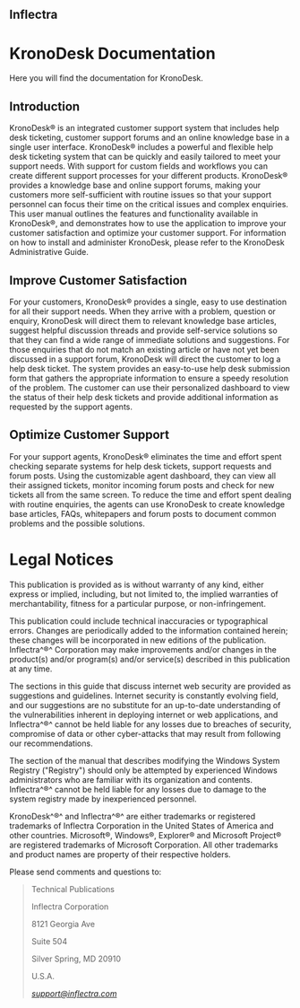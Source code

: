 ## Inflectra
# KronoDesk Documentation
Here you will find the documentation for KronoDesk.

##  Introduction
KronoDesk® is an integrated customer support system that includes help desk ticketing, customer support forums and an online knowledge base in a single user interface.
KronoDesk® includes a powerful and flexible help desk ticketing system that can be quickly and easily tailored to meet your support needs. With support for custom fields and workflows you can create different support processes for your different products.
KronoDesk® provides a knowledge base and online support forums, making your customers more self-sufficient with routine issues so that your support personnel can focus their time on the critical issues and complex enquiries.
This user manual outlines the features and functionality available in KronoDesk®, and demonstrates how to use the application to improve your customer satisfaction and optimize your customer support. For information on how to install and administer KronoDesk, please refer to the KronoDesk Administrative Guide. 

## Improve Customer Satisfaction
For your customers, KronoDesk® provides a single, easy to use destination for all their support needs. When they arrive with a problem, question or enquiry, KronoDesk will direct them to relevant knowledge base articles, suggest helpful discussion threads and provide self-service solutions so that they can find a wide range of immediate solutions and suggestions. 
For those enquiries that do not match an existing article or have not yet been discussed in a support forum, KronoDesk will direct the customer to log a help desk ticket.
The system provides an easy-to-use help desk submission form that gathers the appropriate information to ensure a speedy resolution of the problem. The customer can use their personalized dashboard to view the status of their help desk tickets and provide additional information as requested by the support agents.

## Optimize Customer Support
For your support agents, KronoDesk® eliminates the time and effort spent checking separate systems for help desk tickets, support requests and forum posts. Using the customizable agent dashboard, they can view all their assigned tickets, monitor incoming forum posts and check for new tickets all from the same screen. 
To reduce the time and effort spent dealing with routine enquiries, the agents can use KronoDesk to create knowledge base articles, FAQs, whitepapers and forum posts to document common problems and the possible solutions.

#  Legal Notices

This publication is provided as is without warranty of any kind, either
express or implied, including, but not limited to, the implied
warranties of merchantability, fitness for a particular purpose, or
non-infringement.

This publication could include technical inaccuracies or typographical
errors. Changes are periodically added to the information contained
herein; these changes will be incorporated in new editions of the
publication. Inflectra^®^ Corporation may make improvements and/or
changes in the product(s) and/or program(s) and/or service(s) described
in this publication at any time.

The sections in this guide that discuss internet web security are
provided as suggestions and guidelines. Internet security is constantly
evolving field, and our suggestions are no substitute for an up-to-date
understanding of the vulnerabilities inherent in deploying internet or
web applications, and Inflectra^®^ cannot be held liable for any losses
due to breaches of security, compromise of data or other cyber-attacks
that may result from following our recommendations.

The section of the manual that describes modifying the Windows System
Registry ("Registry") should only be attempted by experienced Windows
administrators who are familiar with its organization and contents.
Inflectra^®^ cannot be held liable for any losses due to damage to the
system registry made by inexperienced personnel.

KronoDesk^®^ and Inflectra^®^ are either trademarks or registered
trademarks of Inflectra Corporation in the United States of America and
other countries. Microsoft®, Windows®, Explorer® and Microsoft Project®
are registered trademarks of Microsoft Corporation. All other trademarks
and product names are property of their respective holders.

Please send comments and questions to:

> Technical Publications
>
> Inflectra Corporation
>
> 8121 Georgia Ave
>
> Suite 504
>
> Silver Spring, MD 20910
>
> U.S.A.
>
> [*support\@inflectra.com*](mailto:support@inflectra.com)
